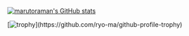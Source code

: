[![marutoraman's GitHub stats](https://github-readme-stats.vercel.app/api?username=marutoraman&count_private=true)](https://github.com/anuraghazra/github-readme-stats)

[![trophy](https://github-profile-trophy.vercel.app/?username=marutoraman&rank=-C,-?)](https://github.com/ryo-ma/github-profile-trophy)
